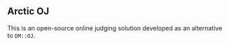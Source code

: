 ## Arctic OJ

This is an open-source online judging solution developed as an alternative to `DM::OJ`.